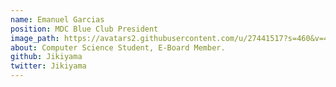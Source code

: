 ```yaml
---
name: Emanuel Garcias
position: MDC Blue Club President
image_path: https://avatars2.githubusercontent.com/u/27441517?s=460&v=4
about: Computer Science Student, E-Board Member.
github: Jikiyama
twitter: Jikiyama
---
```

